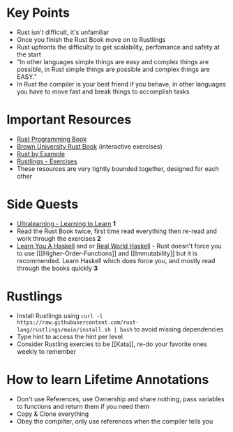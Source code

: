 # Key Points
- Rust isn't difficult, it's unfamiliar
- Once you finish the Rust Book move on to Rustlings
- Rust upfronts the difficulty to get scalability, perfomance and safety at the start
- "In other languages simple things are easy and complex things are possible, in Rust simple things are possible and complex things are EASY."
- In Rust the compiler is your best friend if you behave, in other languages you have to move fast and break things to accomplish tasks

# Important Resources
- [Rust Programming Book](https://doc.rust-lang.org/book/)
- [Brown University Rust Book](https://rust-book.cs.brown.edu/) (interactive exercises)
- [Rust by Example](https://doc.rust-lang.org/rust-by-example/)
- [Rustlings - Exercises](https://github.com/rust-lang/rustlings)
- These resources are very tightly bounded together, designed for each other

# Side Quests
- [Ultralearning - Learning to Learn](https://www.scotthyoung.com/blog/ultralearning/) __1__
- Read the Rust Book twice, first time read everything then re-read and work through the exercises __2__
- [Learn You A Haskell](http://learnyouahaskell.com/introduction) and or [Real World Haskell](https://book.realworldhaskell.org/) - Rust doesn't force you to use [[[Higher-Order-Functions]] and [[Immutability]] but it is recommended. Learn Haskell which does force you, and mostly read through the books quickly __3__

# Rustlings
- Install Rustlings using ```curl -l https://raw.githubusercontent.com/rust-lang/rustlings/main/install.sh | bash``` to avoid missing dependencies
- Type hint to access the hint per level
- Consider Rustling exercies to be [[Kata]], re-do your favorite ones weekly to remember 

# How to learn Lifetime Annotations
- Don't use References, use Ownership and share nothing, pass variables to functions and return them if you need them
- Copy & Clone everything
- Obey the compilter, only use references when the compiler tells you
